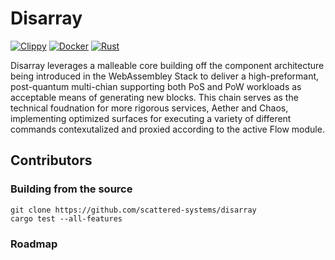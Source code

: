 # Disarray

[![Clippy](https://github.com/scattered-systems/disarray/actions/workflows/clippy.yml/badge.svg)](https://github.com/scattered-systems/disarray/actions/workflows/clippy.yml)
[![Docker](https://github.com/Scattered-Systems/disarray/actions/workflows/docker.yml/badge.svg)](https://github.com/Scattered-Systems/disarray/actions/workflows/docker.yml)
[![Rust](https://github.com/scattered-systems/disarray/actions/workflows/rust.yml/badge.svg)](https://github.com/scattered-systems/disarray/actions/workflows/rust.yml)

Disarray leverages a malleable core building off the component architecture being introduced in the WebAssembley Stack to deliver a high-preformant,
post-quantum multi-chian supporting both PoS and PoW workloads as acceptable means of generating new blocks. This chain serves as the technical foudnation 
for more rigorous services, Aether and Chaos, implementing optimized surfaces for executing a variety of different commands contexutalized and proxied 
according to the active Flow module.

## Contributors

### Building from the source

    git clone https://github.com/scattered-systems/disarray
    cargo test --all-features

### Roadmap

